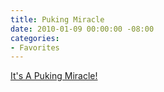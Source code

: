 ```yaml
---
title: Puking Miracle
date: 2010-01-09 00:00:00 -08:00
categories:
- Favorites
---
```


<p><a href="http://rickyvanveen.com/post/324999306/its-a-puking-miracle-las-vegas-nevada">It's A Puking Miracle!</a></p>
